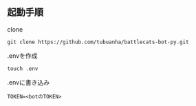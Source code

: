 ## 起動手順

clone
```
git clone https://github.com/tubuanha/battlecats-bot-py.git
```

.envを作成
```
touch .env
```

.envに書き込み
```
TOKEN=<botのTOKEN>
```
